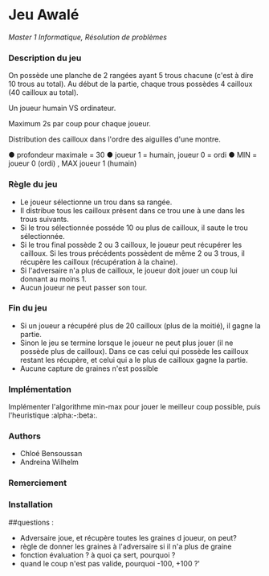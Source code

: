 # Jeu Awalé
 *Master 1 Informatique, Résolution de problèmes*

### Description du jeu
On possède une planche de 2 rangées ayant 5 trous chacune (c'est à dire 10 trous au total).
Au début de la partie, chaque trous possèdes 4 cailloux (40 cailloux au total).

Un joueur humain VS ordinateur.

Maximum 2s par coup pour chaque joueur.

Distribution des cailloux dans l'ordre des aiguilles d'une montre.

● profondeur maximale = 30
● joueur 1 = humain, joueur 0 = ordi
● MIN = joueur 0 (ordi) , MAX joueur 1 (humain)

### Règle du jeu
  - Le joueur sélectionne un trou dans sa rangée.
  - Il distribue tous les cailloux présent dans ce trou une à une dans les trous suivants.
  - Si le trou sélectionnée posséde 10 ou plus de cailloux, il saute le trou sélectionnée.
  - Si le trou final possède 2 ou 3 cailloux, le joueur peut récupérer les cailloux. 
  Si les trous précédents possèdent de même 2 ou 3 trous, il récupère les cailloux (récupération à la chaine).
  - Si l'adversaire n'a plus de cailloux, le joueur doit jouer un coup lui donnant au moins 1.
  - Aucun joueur ne peut passer son tour.
  
### Fin du jeu
  - Si un joueur a récupéré plus de 20 cailloux (plus de la moitié), il gagne la partie.
  - Sinon le jeu se termine lorsque le joueur ne peut plus jouer (il ne possède plus de cailloux). Dans ce cas celui qui possède les cailloux restant les récupère, et celui qui a le plus de cailloux gagne la partie.
  - Aucune capture de graines n'est possible
  

### Implémentation
 Implémenter l'algorithme min-max pour jouer le meilleur coup possible, puis l'heuristique :alpha:-:beta:.
 
### Authors
  - Chloé Bensoussan
  - Andreina Wilhelm
  
### Remerciement
### Installation

##questions : 
- Adversaire joue, et récupère toutes les graines d joueur, on peut?
- règle de donner les graines à l'adversaire si il n'a plus de graine
- fonction évaluation ? à quoi ça sert, pourquoi ?
- quand le coup n'est pas valide, pourquoi -100, +100 ?'
  
